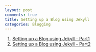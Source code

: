 ```yaml
---
layout: post
comments: true
title: Setting up a Blog using Jekyll
categories: Blogging
---
```


1. [Setting up a Blog using Jekyll - Part1](/blogging/2018/11/27/setting-up-a-blog-using-jekyll-Part1.html)
2. [Setting up a Blog using Jekyll - Part2](/blogging/2018/11/27/setting-up-a-blog-using-jekyll-Part2.html)